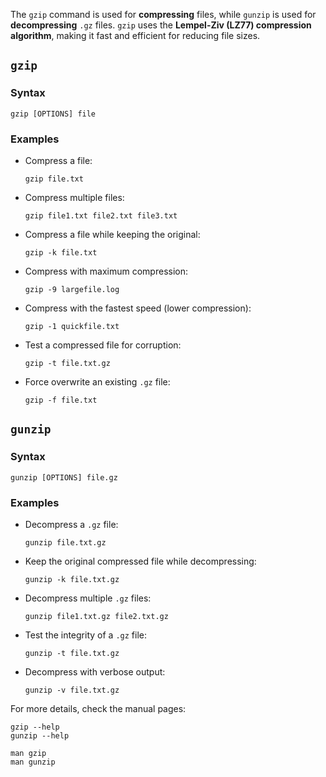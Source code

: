 The `gzip` command is used for **compressing** files, while `gunzip` is used for **decompressing** `.gz` files. `gzip` uses the **Lempel-Ziv (LZ77) compression algorithm**, making it fast and efficient for reducing file sizes.  


## **`gzip`**  

### **Syntax**  
```
gzip [OPTIONS] file
```

### **Examples**  

- Compress a file:  
  ```
  gzip file.txt
  ```

- Compress multiple files:  
  ```
  gzip file1.txt file2.txt file3.txt
  ```

- Compress a file while keeping the original:  
  ```
  gzip -k file.txt
  ```

- Compress with maximum compression:  
  ```
  gzip -9 largefile.log
  ```

- Compress with the fastest speed (lower compression):  
  ```
  gzip -1 quickfile.txt
  ```

- Test a compressed file for corruption:  
  ```
  gzip -t file.txt.gz
  ```

- Force overwrite an existing `.gz` file:  
  ```
  gzip -f file.txt
  ```


## **`gunzip`**  

### **Syntax**  
```
gunzip [OPTIONS] file.gz
```

### **Examples**  

- Decompress a `.gz` file:  
  ```
  gunzip file.txt.gz
  ```

- Keep the original compressed file while decompressing:  
  ```
  gunzip -k file.txt.gz
  ```

- Decompress multiple `.gz` files:  
  ```
  gunzip file1.txt.gz file2.txt.gz
  ```

- Test the integrity of a `.gz` file:  
  ```
  gunzip -t file.txt.gz
  ```

- Decompress with verbose output:  
  ```
  gunzip -v file.txt.gz
  ```



For more details, check the manual pages:  
```
gzip --help
gunzip --help
```
```
man gzip
man gunzip
```